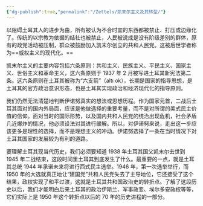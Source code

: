 ```yaml
---
{"dg-publish":true,"permalink":"/Zettels/凯末尔主义及其转型/"}
---
```



以阻碍土耳其人的进步为由，所有被认为不合时宜的东西都被禁止、打压或边缘化了。传统的以宗教为依据的结社也被禁止，人民被说成是没有阶级差别的群体，原有的政党活动被压制，群众被鼓励加入凯末尔创立的共和人民党。这被后世学者称为==威权主义的现代化。==

凯末尔主义的主要内容包括六条原则：共和主义、民族主义、平民主义、国家主义、世俗主义和革命主义，这六条原则于 1937 年 2 月被写进土耳其新宪法第二条。这六条原则在土耳其被称为“六支箭”（altı ok），长期是国家的指导思想，是土耳其的官方政治意识形态，也是土耳其实现政治和经济现代化的指导原则。

我们仍然无法清楚地判断伊诺努真实的想法或思想历程。作为国家元首，二战后土耳其面对的国内外局面，应该是他做选择的重要考量，而不是对所谓的美式民主价值的信仰。面对当时的国际形势，以及国内共和人民党的统治出现危机，社会矛盾几近爆炸的情况，他必须设法对其进行缓解。所以，对伊诺努来说，走出这一步应该更多是理性的选择，而不是理想主义的冲动。伊诺努选择了一条在当时情况下对土耳其国家的发展较为有利的道路。

要理解土耳其现当代历史，我们必须要知道 1938 年土耳其国父凯末尔去世到 1945 年二战结束，这段时间里土耳其到底发生了什么。最重要的一点，就是土耳其总统 1944 年承诺未来将进行西式民主选举。1946 年，第一次选举举行，而 1950 年的大选就真正地让“建国党”共和人民党失去了主导地位，它还接受了这个结果，政权实现了和平过渡，这就是土耳其共和国政治史的转折点。了解了这段历史以后，我们才能明白后来土耳其的政治伊斯兰、军事政变、埃尔多安政权等等，它们实际上是 1950 年这个转折点以后的 70 年的历史进程的一部分。
